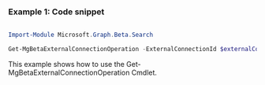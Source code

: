 ### Example 1: Code snippet

```powershell

Import-Module Microsoft.Graph.Beta.Search

Get-MgBetaExternalConnectionOperation -ExternalConnectionId $externalConnectionId -ConnectionOperationId $connectionOperationId

```
This example shows how to use the Get-MgBetaExternalConnectionOperation Cmdlet.


